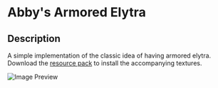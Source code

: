 # Abby's Armored Elytra

## Description

A simple implementation of the classic idea of having armored elytra. Download the [resource pack](Abby's%20Armored%20Elytra.zip?raw=1) to install the accompanying textures.

![Image Preview](https://i.imgur.com/LRor5Xv.png)
